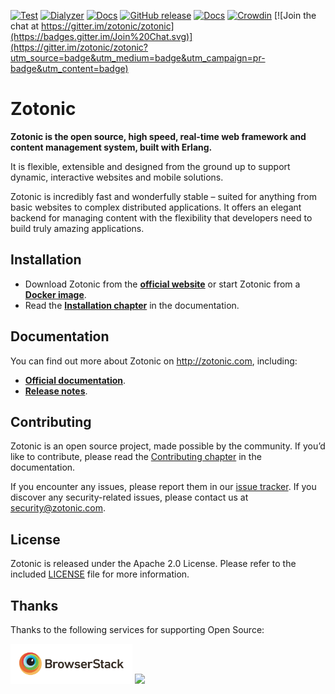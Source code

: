 [![Test](https://github.com/zotonic/zotonic/workflows/Test/badge.svg)](https://github.com/zotonic/zotonic/actions?query=workflow%3ATest)
[![Dialyzer](https://github.com/zotonic/zotonic/workflows/Dialyzer/badge.svg)](https://github.com/zotonic/zotonic/actions?query=workflow%3ADialyzer)
[![Docs](https://github.com/zotonic/zotonic/workflows/Docs/badge.svg)](https://github.com/zotonic/zotonic/actions?query=workflow%3ADocs)
[![GitHub release](https://img.shields.io/github/release/zotonic/zotonic.svg?maxAge=3600?style=flat-square)](https://github.com/zotonic/zotonic/releases)
[![Docs](https://readthedocs.org/projects/zotonic/badge/?version=latest)](http://docs.zotonic.com/en/latest/)
[![Crowdin](https://badges.crowdin.net/zotonic/localized.svg)](https://crowdin.com/project/zotonic)
[![Join the chat at https://gitter.im/zotonic/zotonic](https://badges.gitter.im/Join%20Chat.svg)](https://gitter.im/zotonic/zotonic?utm_source=badge&utm_medium=badge&utm_campaign=pr-badge&utm_content=badge)

Zotonic
=======

**Zotonic is the open source, high speed, real-time web framework  and content management system, built with Erlang.**

It is flexible, extensible and designed from the ground up to support dynamic, interactive websites and mobile solutions.

Zotonic is incredibly fast and wonderfully stable – suited for anything from basic websites to complex distributed applications. It offers an elegant backend for managing content with the flexibility that developers need to build truly amazing applications.

Installation
------------

* Download Zotonic from the [**official website**](https://zotonic.com/download)
  or start Zotonic from a [**Docker image**](https://zotonic.com/docs/1411/docker).
* Read the [**Installation chapter**](https://zotonic.com/docs/1526/getting-started#installation)
  in the documentation.

Documentation
-------------

You can find out more about Zotonic on http://zotonic.com, including:

* [**Official documentation**](https://zotonic.com/developer-guide).
* [**Release notes**](https://zotonic.com/docs/1643/release-notes).

Contributing
------------

Zotonic is an open source project, made possible by the community. If you’d like to contribute,
please read the [Contributing chapter](https://zotonic.com/docs/1642/contributing-to-zotonic)
in the documentation.

If you encounter any issues, please report them in our
[issue tracker](https://github.com/zotonic/zotonic/issues). If you discover
any security-related issues, please contact us at [security@zotonic.com](mailto:security@zotonic.com).

License
-------

Zotonic is released under the Apache 2.0 License. Please refer to the included
[LICENSE](LICENSE) file for more information.

Thanks
------

Thanks to the following services for supporting Open Source:

<a href="https://browserstack.com/"><img rel="Thanks to BrowserStack" src="https://raw.githubusercontent.com/zotonic/zotonic/master/doc/img/browserstack-logo.png" height="64" /></a> <a href="https://crowdin.com/"><img src="https://user-images.githubusercontent.com/38268/188396792-7142a245-7805-4654-aead-9ae337f6d977.svg" height="64" /></a>


